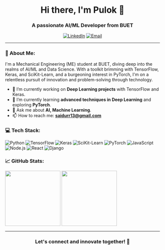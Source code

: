 <h1 align="center">Hi there, I'm Pulok 👋</h1>
<h3 align="center">A passionate AI/ML Developer from BUET</h3>

<p align="center">
  <a href="https://www.linkedin.com/in/mdsaidurrahmanpulok/"><img src="https://img.shields.io/badge/-LinkedIn-%230077B5.svg?&style=for-the-badge&logo=linkedin&logoColor=white" alt="LinkedIn"></a>
  <a href="mailto:saidurr13@gmail.com"><img src="https://img.shields.io/badge/-Email-%23EA4335.svg?&style=for-the-badge&logo=Gmail&logoColor=white" alt="Email"></a>
</p>

---

### 🤖 About Me:

I'm a Mechanical Engineering (ME) student at BUET, diving deep into the realms of AI/ML and Data Science. With a toolkit brimming with TensorFlow, Keras, and SciKit-Learn, and a burgeoning interest in PyTorch, I'm on a relentless pursuit of innovation and problem-solving through technology.

- 🔭 I’m currently working on **Deep Learning projects** with TensorFlow and Keras.
- 🌱 I’m currently learning **advanced techniques in Deep Learning** and exploring **PyTorch**.
- 💬 Ask me about **AI, Machine Learning**.
- 📫 How to reach me: **saidurr13@gmail.com**

### 💻 Tech Stack:

![Python](https://img.shields.io/badge/-Python-%233776AB.svg?&style=for-the-badge&logo=python&logoColor=white)
![TensorFlow](https://img.shields.io/badge/-TensorFlow-%23FF6F00.svg?&style=for-the-badge&logo=TensorFlow&logoColor=white)
![Keras](https://img.shields.io/badge/-Keras-%23D00000.svg?&style=for-the-badge&logo=Keras&logoColor=white)
![SciKit-Learn](https://img.shields.io/badge/-SciKit_Learn-%23F7931E.svg?&style=for-the-badge&logo=scikit-learn&logoColor=white)
![PyTorch](https://img.shields.io/badge/-PyTorch-%23EE4C2C.svg?&style=for-the-badge&logo=PyTorch&logoColor=white)
![JavaScript](https://img.shields.io/badge/-JavaScript-%23F7DF1E.svg?&style=for-the-badge&logo=javascript&logoColor=black)
![Node.js](https://img.shields.io/badge/-Node.js-%23339933.svg?&style=for-the-badge&logo=node.js&logoColor=white)
![React](https://img.shields.io/badge/-React-%2361DAFB.svg?&style=for-the-badge&logo=react&logoColor=black)
![Django](https://img.shields.io/badge/-Django-%23092E20.svg?&style=for-the-badge&logo=django&logoColor=white)

### 📈 GitHub Stats:

<p>
  <img height="180em" src="https://github-readme-stats.vercel.app/api?username=saidurpulok&show_icons=true&hide_border=true&&count_private=true&include_all_commits=true" />
  <img height="180em" src="https://github-readme-stats.vercel.app/api/top-langs/?username=saidurpulok&exclude_repo=github-readme-stats,yourusername.github.io&hide_border=true&layout=compact&langs_count=8"/>
</p>

---

<h3 align="center">Let's connect and innovate together! 🚀</h3>
